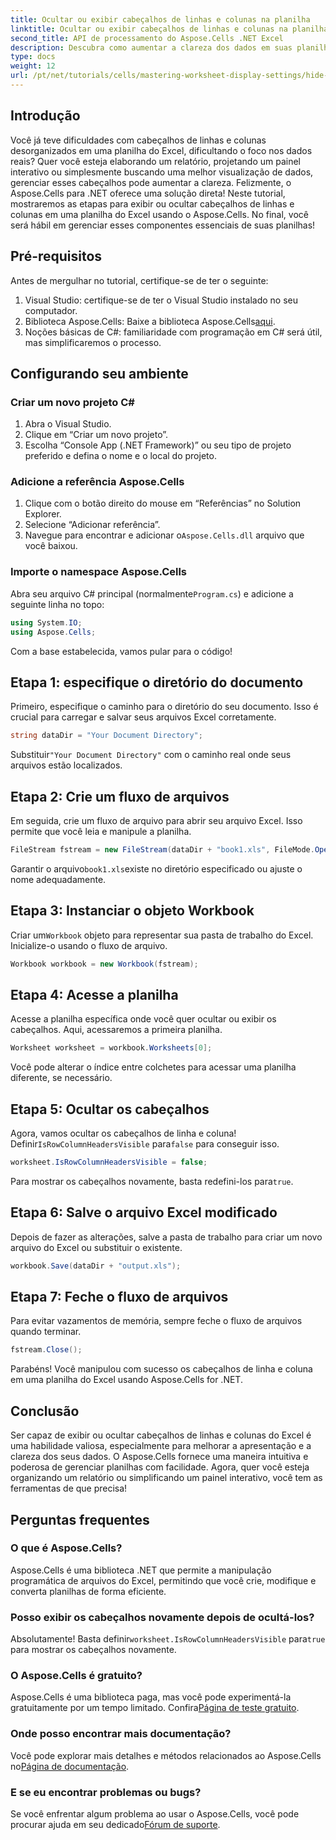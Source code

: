 ```yaml
---
title: Ocultar ou exibir cabeçalhos de linhas e colunas na planilha
linktitle: Ocultar ou exibir cabeçalhos de linhas e colunas na planilha
second_title: API de processamento do Aspose.Cells .NET Excel
description: Descubra como aumentar a clareza dos dados em suas planilhas do Excel exibindo ou ocultando efetivamente cabeçalhos de linhas e colunas usando a biblioteca Aspose.Cells para .NET.
type: docs
weight: 12
url: /pt/net/tutorials/cells/mastering-worksheet-display-settings/hide-display-row-column-headers/
---
```

## Introdução

Você já teve dificuldades com cabeçalhos de linhas e colunas desorganizados em uma planilha do Excel, dificultando o foco nos dados reais? Quer você esteja elaborando um relatório, projetando um painel interativo ou simplesmente buscando uma melhor visualização de dados, gerenciar esses cabeçalhos pode aumentar a clareza. Felizmente, o Aspose.Cells para .NET oferece uma solução direta! Neste tutorial, mostraremos as etapas para exibir ou ocultar cabeçalhos de linhas e colunas em uma planilha do Excel usando o Aspose.Cells. No final, você será hábil em gerenciar esses componentes essenciais de suas planilhas!

## Pré-requisitos

Antes de mergulhar no tutorial, certifique-se de ter o seguinte:

1. Visual Studio: certifique-se de ter o Visual Studio instalado no seu computador.
2.  Biblioteca Aspose.Cells: Baixe a biblioteca Aspose.Cells[aqui](https://releases.aspose.com/cells/net/).
3. Noções básicas de C#: familiaridade com programação em C# será útil, mas simplificaremos o processo.

## Configurando seu ambiente

### Criar um novo projeto C#

1. Abra o Visual Studio.
2. Clique em “Criar um novo projeto”.
3. Escolha “Console App (.NET Framework)” ou seu tipo de projeto preferido e defina o nome e o local do projeto.

### Adicione a referência Aspose.Cells

1. Clique com o botão direito do mouse em “Referências” no Solution Explorer.
2. Selecione “Adicionar referência”.
3.  Navegue para encontrar e adicionar o`Aspose.Cells.dll` arquivo que você baixou.

### Importe o namespace Aspose.Cells

 Abra seu arquivo C# principal (normalmente`Program.cs`) e adicione a seguinte linha no topo:

```csharp
using System.IO;
using Aspose.Cells;
```

Com a base estabelecida, vamos pular para o código!

## Etapa 1: especifique o diretório do documento

Primeiro, especifique o caminho para o diretório do seu documento. Isso é crucial para carregar e salvar seus arquivos Excel corretamente.

```csharp
string dataDir = "Your Document Directory";
```

 Substituir`"Your Document Directory"` com o caminho real onde seus arquivos estão localizados.

## Etapa 2: Crie um fluxo de arquivos

Em seguida, crie um fluxo de arquivo para abrir seu arquivo Excel. Isso permite que você leia e manipule a planilha.

```csharp
FileStream fstream = new FileStream(dataDir + "book1.xls", FileMode.Open);
```

 Garantir o arquivo`book1.xls`existe no diretório especificado ou ajuste o nome adequadamente.

## Etapa 3: Instanciar o objeto Workbook

 Criar um`Workbook` objeto para representar sua pasta de trabalho do Excel. Inicialize-o usando o fluxo de arquivo.

```csharp
Workbook workbook = new Workbook(fstream);
```

## Etapa 4: Acesse a planilha

Acesse a planilha específica onde você quer ocultar ou exibir os cabeçalhos. Aqui, acessaremos a primeira planilha.

```csharp
Worksheet worksheet = workbook.Worksheets[0];
```

Você pode alterar o índice entre colchetes para acessar uma planilha diferente, se necessário.

## Etapa 5: Ocultar os cabeçalhos

 Agora, vamos ocultar os cabeçalhos de linha e coluna! Definir`IsRowColumnHeadersVisible` para`false` para conseguir isso.

```csharp
worksheet.IsRowColumnHeadersVisible = false;
```

 Para mostrar os cabeçalhos novamente, basta redefini-los para`true`.

## Etapa 6: Salve o arquivo Excel modificado

Depois de fazer as alterações, salve a pasta de trabalho para criar um novo arquivo do Excel ou substituir o existente.

```csharp
workbook.Save(dataDir + "output.xls");
```

## Etapa 7: Feche o fluxo de arquivos

Para evitar vazamentos de memória, sempre feche o fluxo de arquivos quando terminar.

```csharp
fstream.Close();
```

Parabéns! Você manipulou com sucesso os cabeçalhos de linha e coluna em uma planilha do Excel usando Aspose.Cells for .NET.

## Conclusão

Ser capaz de exibir ou ocultar cabeçalhos de linhas e colunas do Excel é uma habilidade valiosa, especialmente para melhorar a apresentação e a clareza dos seus dados. O Aspose.Cells fornece uma maneira intuitiva e poderosa de gerenciar planilhas com facilidade. Agora, quer você esteja organizando um relatório ou simplificando um painel interativo, você tem as ferramentas de que precisa!

## Perguntas frequentes

### O que é Aspose.Cells?
Aspose.Cells é uma biblioteca .NET que permite a manipulação programática de arquivos do Excel, permitindo que você crie, modifique e converta planilhas de forma eficiente.

### Posso exibir os cabeçalhos novamente depois de ocultá-los?
 Absolutamente! Basta definir`worksheet.IsRowColumnHeadersVisible` para`true` para mostrar os cabeçalhos novamente.

### O Aspose.Cells é gratuito?
 Aspose.Cells é uma biblioteca paga, mas você pode experimentá-la gratuitamente por um tempo limitado. Confira[Página de teste gratuito](https://releases.aspose.com/).

### Onde posso encontrar mais documentação?
 Você pode explorar mais detalhes e métodos relacionados ao Aspose.Cells no[Página de documentação](https://reference.aspose.com/cells/net/).

### E se eu encontrar problemas ou bugs?
 Se você enfrentar algum problema ao usar o Aspose.Cells, você pode procurar ajuda em seu dedicado[Fórum de suporte](https://forum.aspose.com/c/cells/9).